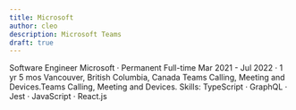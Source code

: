 ```yaml
---
title: Microsoft
author: cleo
description: Microsoft Teams
draft: true
---
```


Software Engineer
Microsoft · Permanent Full-time
Mar 2021 - Jul 2022 · 1 yr 5 mos
Vancouver, British Columbia, Canada
Teams Calling, Meeting and Devices.Teams Calling, Meeting and Devices.
Skills: TypeScript · GraphQL · Jest · JavaScript · React.js
